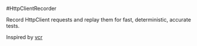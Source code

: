 #HttpClientRecorder

Record HttpClient requests and replay them for fast, deterministic, accurate tests.

Inspired by [vcr](https://github.com/vcr/vcr)
